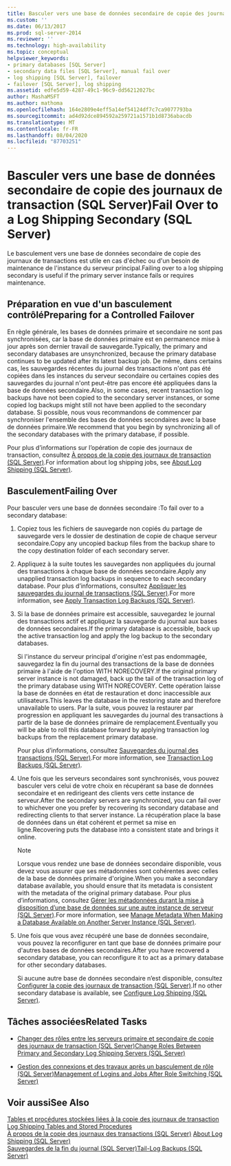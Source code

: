 ```yaml
---
title: Basculer vers une base de données secondaire de copie des journaux de transaction (SQL Server) | Microsoft Docs
ms.custom: ''
ms.date: 06/13/2017
ms.prod: sql-server-2014
ms.reviewer: ''
ms.technology: high-availability
ms.topic: conceptual
helpviewer_keywords:
- primary databases [SQL Server]
- secondary data files [SQL Server], manual fail over
- log shipping [SQL Server], failover
- failover [SQL Server], log shipping
ms.assetid: edfe5d59-4287-49c1-96c9-dd56212027bc
author: MashaMSFT
ms.author: mathoma
ms.openlocfilehash: 164e2809e4eff5a14ef54124df7c7ca9077793ba
ms.sourcegitcommit: ad4d92dce894592a259721a1571b1d8736abacdb
ms.translationtype: MT
ms.contentlocale: fr-FR
ms.lasthandoff: 08/04/2020
ms.locfileid: "87703251"
---
```

# <a name="fail-over-to-a-log-shipping-secondary-sql-server"></a><span data-ttu-id="f34c8-102">Basculer vers une base de données secondaire de copie des journaux de transaction (SQL Server)</span><span class="sxs-lookup"><span data-stu-id="f34c8-102">Fail Over to a Log Shipping Secondary (SQL Server)</span></span>
  <span data-ttu-id="f34c8-103">Le basculement vers une base de données secondaire de copie des journaux de transactions est utile en cas d'échec ou d'un besoin de maintenance de l'instance du serveur principal.</span><span class="sxs-lookup"><span data-stu-id="f34c8-103">Failing over to a log shipping secondary is useful if the primary server instance fails or requires maintenance.</span></span>  
  
## <a name="preparing-for-a-controlled-failover"></a><span data-ttu-id="f34c8-104">Préparation en vue d'un basculement contrôlé</span><span class="sxs-lookup"><span data-stu-id="f34c8-104">Preparing for a Controlled Failover</span></span>  
 <span data-ttu-id="f34c8-105">En règle générale, les bases de données primaire et secondaire ne sont pas synchronisées, car la base de données primaire est en permanence mise à jour après son dernier travail de sauvegarde.</span><span class="sxs-lookup"><span data-stu-id="f34c8-105">Typically, the primary and secondary databases are unsynchronized, because the primary database continues to be updated after its latest backup job.</span></span> <span data-ttu-id="f34c8-106">De même, dans certains cas, les sauvegardes récentes du journal des transactions n'ont pas été copiées dans les instances du serveur secondaire ou certaines copies des sauvegardes du journal n'ont peut-être pas encore été appliquées dans la base de données secondaire.</span><span class="sxs-lookup"><span data-stu-id="f34c8-106">Also, in some cases, recent transaction log backups have not been copied to the secondary server instances, or some copied log backups might still not have been applied to the secondary database.</span></span> <span data-ttu-id="f34c8-107">Si possible, nous vous recommandons de commencer par synchroniser l'ensemble des bases de données secondaires avec la base de données primaire.</span><span class="sxs-lookup"><span data-stu-id="f34c8-107">We recommend that you begin by synchronizing all of the secondary databases with the primary database, if possible.</span></span>  
  
 <span data-ttu-id="f34c8-108">Pour plus d’informations sur l’opération de copie des journaux de transaction, consultez [À propos de la copie des journaux de transaction &#40;SQL Server&#41;](about-log-shipping-sql-server.md).</span><span class="sxs-lookup"><span data-stu-id="f34c8-108">For information about log shipping jobs, see [About Log Shipping &#40;SQL Server&#41;](about-log-shipping-sql-server.md).</span></span>  
  
## <a name="failing-over"></a><span data-ttu-id="f34c8-109">Basculement</span><span class="sxs-lookup"><span data-stu-id="f34c8-109">Failing Over</span></span>  
 <span data-ttu-id="f34c8-110">Pour basculer vers une base de données secondaire :</span><span class="sxs-lookup"><span data-stu-id="f34c8-110">To fail over to a secondary database:</span></span>  
  
1.  <span data-ttu-id="f34c8-111">Copiez tous les fichiers de sauvegarde non copiés du partage de sauvegarde vers le dossier de destination de copie de chaque serveur secondaire.</span><span class="sxs-lookup"><span data-stu-id="f34c8-111">Copy any uncopied backup files from the backup share to the copy destination folder of each secondary server.</span></span>  
  
2.  <span data-ttu-id="f34c8-112">Appliquez à la suite toutes les sauvegardes non appliquées du journal des transactions à chaque base de données secondaire.</span><span class="sxs-lookup"><span data-stu-id="f34c8-112">Apply any unapplied transaction log backups in sequence to each secondary database.</span></span> <span data-ttu-id="f34c8-113">Pour plus d’informations, consultez [Appliquer les sauvegardes du journal de transactions &#40;SQL Server&#41;](../../relational-databases/backup-restore/apply-transaction-log-backups-sql-server.md).</span><span class="sxs-lookup"><span data-stu-id="f34c8-113">For more information, see [Apply Transaction Log Backups &#40;SQL Server&#41;](../../relational-databases/backup-restore/apply-transaction-log-backups-sql-server.md).</span></span>  
  
3.  <span data-ttu-id="f34c8-114">Si la base de données primaire est accessible, sauvegardez le journal des transactions actif et appliquez la sauvegarde du journal aux bases de données secondaires.</span><span class="sxs-lookup"><span data-stu-id="f34c8-114">If the primary database is accessible, back up the active transaction log and apply the log backup to the secondary databases.</span></span>  
  
     <span data-ttu-id="f34c8-115">Si l'instance du serveur principal d'origine n'est pas endommagée, sauvegardez la fin du journal des transactions de la base de données primaire à l'aide de l'option WITH NORECOVERY.</span><span class="sxs-lookup"><span data-stu-id="f34c8-115">If the original primary server instance is not damaged, back up the tail of the transaction log of the primary database using WITH NORECOVERY.</span></span> <span data-ttu-id="f34c8-116">Cette opération laisse la base de données en état de restauration et donc inaccessible aux utilisateurs.</span><span class="sxs-lookup"><span data-stu-id="f34c8-116">This leaves the database in the restoring state and therefore unavailable to users.</span></span> <span data-ttu-id="f34c8-117">Par la suite, vous pouvez la restaurer par progression en appliquant les sauvegardes du journal des transactions à partir de la base de données primaire de remplacement.</span><span class="sxs-lookup"><span data-stu-id="f34c8-117">Eventually you will be able to roll this database forward by applying transaction log backups from the replacement primary database.</span></span>  
  
     <span data-ttu-id="f34c8-118">Pour plus d’informations, consultez [Sauvegardes du journal des transactions &#40;SQL Server&#41;](../../relational-databases/backup-restore/transaction-log-backups-sql-server.md).</span><span class="sxs-lookup"><span data-stu-id="f34c8-118">For more information, see [Transaction Log Backups &#40;SQL Server&#41;](../../relational-databases/backup-restore/transaction-log-backups-sql-server.md).</span></span>  
  
4.  <span data-ttu-id="f34c8-119">Une fois que les serveurs secondaires sont synchronisés, vous pouvez basculer vers celui de votre choix en récupérant sa base de données secondaire et en redirigeant des clients vers cette instance de serveur.</span><span class="sxs-lookup"><span data-stu-id="f34c8-119">After the secondary servers are synchronized, you can fail over to whichever one you prefer by recovering its secondary database and redirecting clients to that server instance.</span></span> <span data-ttu-id="f34c8-120">La récupération place la base de données dans un état cohérent et permet sa mise en ligne.</span><span class="sxs-lookup"><span data-stu-id="f34c8-120">Recovering puts the database into a consistent state and brings it online.</span></span>  
  
    > [!NOTE]  
    >  <span data-ttu-id="f34c8-121">Lorsque vous rendez une base de données secondaire disponible, vous devez vous assurer que ses métadonnées sont cohérentes avec celles de la base de données primaire d'origine.</span><span class="sxs-lookup"><span data-stu-id="f34c8-121">When you make a secondary database available, you should ensure that its metadata is consistent with the metadata of the original primary database.</span></span> <span data-ttu-id="f34c8-122">Pour plus d’informations, consultez [Gérer les métadonnées durant la mise à disposition d’une base de données sur une autre instance de serveur &#40;SQL Server&#41;](../../relational-databases/databases/manage-metadata-when-making-a-database-available-on-another-server.md).</span><span class="sxs-lookup"><span data-stu-id="f34c8-122">For more information, see [Manage Metadata When Making a Database Available on Another Server Instance &#40;SQL Server&#41;](../../relational-databases/databases/manage-metadata-when-making-a-database-available-on-another-server.md).</span></span>  
  
5.  <span data-ttu-id="f34c8-123">Une fois que vous avez récupéré une base de données secondaire, vous pouvez la reconfigurer en tant que base de données primaire pour d'autres bases de données secondaires.</span><span class="sxs-lookup"><span data-stu-id="f34c8-123">After you have recovered a secondary database, you can reconfigure it to act as a primary database for other secondary databases.</span></span>  
  
     <span data-ttu-id="f34c8-124">Si aucune autre base de données secondaire n’est disponible, consultez [Configurer la copie des journaux de transaction &#40;SQL Server&#41;](configure-log-shipping-sql-server.md).</span><span class="sxs-lookup"><span data-stu-id="f34c8-124">If no other secondary database is available, see [Configure Log Shipping &#40;SQL Server&#41;](configure-log-shipping-sql-server.md).</span></span>  
  
##  <a name="related-tasks"></a><a name="RelatedTasks"></a> <span data-ttu-id="f34c8-125">Tâches associées</span><span class="sxs-lookup"><span data-stu-id="f34c8-125">Related Tasks</span></span>  
  
-   [<span data-ttu-id="f34c8-126">Changer des rôles entre les serveurs primaire et secondaire de copie des journaux de transaction &#40;SQL Server&#41;</span><span class="sxs-lookup"><span data-stu-id="f34c8-126">Change Roles Between Primary and Secondary Log Shipping Servers &#40;SQL Server&#41;</span></span>](change-roles-between-primary-and-secondary-log-shipping-servers-sql-server.md)  
  
-   [<span data-ttu-id="f34c8-127">Gestion des connexions et des travaux après un basculement de rôle &#40;SQL Server&#41;</span><span class="sxs-lookup"><span data-stu-id="f34c8-127">Management of Logins and Jobs After Role Switching &#40;SQL Server&#41;</span></span>](../../sql-server/failover-clusters/management-of-logins-and-jobs-after-role-switching-sql-server.md)  
  
## <a name="see-also"></a><span data-ttu-id="f34c8-128">Voir aussi</span><span class="sxs-lookup"><span data-stu-id="f34c8-128">See Also</span></span>  
 <span data-ttu-id="f34c8-129">[Tables et procédures stockées liées à la copie des journaux de transaction](log-shipping-tables-and-stored-procedures.md) </span><span class="sxs-lookup"><span data-stu-id="f34c8-129">[Log Shipping Tables and Stored Procedures](log-shipping-tables-and-stored-procedures.md) </span></span>  
 <span data-ttu-id="f34c8-130">[À propos de la copie des journaux des transactions &#40;SQL Server&#41;](about-log-shipping-sql-server.md) </span><span class="sxs-lookup"><span data-stu-id="f34c8-130">[About Log Shipping &#40;SQL Server&#41;](about-log-shipping-sql-server.md) </span></span>  
 [<span data-ttu-id="f34c8-131">Sauvegardes de la fin du journal &#40;SQL Server&#41;</span><span class="sxs-lookup"><span data-stu-id="f34c8-131">Tail-Log Backups &#40;SQL Server&#41;</span></span>](../../relational-databases/backup-restore/tail-log-backups-sql-server.md)  
  
  

